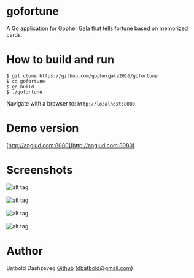 gofortune
=========

A Go application for [Gopher Gala](http://gophergala.com) that tells fortune based on memorized cards.<br>

How to build and run
====================
```
$ git clone https://github.com/gophergala2016/gofortune
$ cd gofortune
$ go build
$ ./gofortune
```
Navigate with a browser to: ```http://localhost:8080```

Demo version
============
[http://angiud.com:8080](http://angiud.com:8080)

Screenshots
===========
![alt tag](http://angiud.com/gofortune/gofortune.png?3)
<br><br>
![alt tag](http://angiud.com/gofortune/gofortune2.png?3)
<br><br>
![alt tag](http://angiud.com/gofortune/gofortune3.png?3)
<br><br>
![alt tag](http://angiud.com/gofortune/gofortune4.png?3)

Author
======
Batbold Dashzeveg [Github](https://github.com/dbatbold) ([dbatbold@gmail.com](mailto:dbatbold@gmail.com))
<br>
